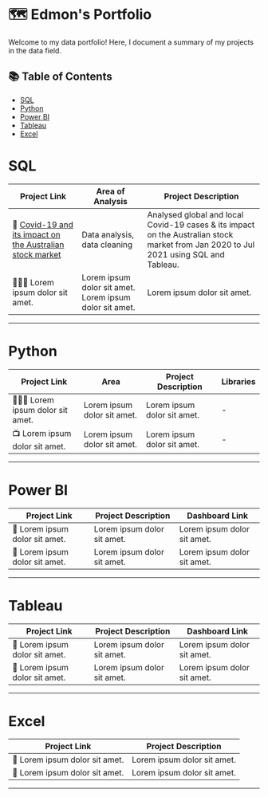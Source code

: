 # 🗺 Edmon's Portfolio

Welcome to my data portfolio! Here, I document a summary of my projects in the data field.

## 📚 Table of Contents
- [SQL](#sql)
- [Python](#python)
- [Power BI](#Power-BI)
- [Tableau](#tableau)
- [Excel](#excel)

# SQL

| Project Link | Area of Analysis | Project Description |
|---|---|---|
| 🦠 [Covid-19 and its impact on the Australian stock market](https://github.com/Baguette0812/Covid-19-Impact-on-Australian-stock-market) | Data analysis, data cleaning | Analysed global and local Covid-19 cases & its impact on the Australian stock market from Jan 2020 to Jul 2021 using SQL and Tableau. |
| 👩🏻‍⚕️ Lorem ipsum dolor sit amet. | Lorem ipsum dolor sit amet. Lorem ipsum dolor sit amet. | Lorem ipsum dolor sit amet. |

***

# Python

| Project Link | Area | Project Description | Libraries |
|---|---|---|---|
| 👩🏻‍💻 Lorem ipsum dolor sit amet. | Lorem ipsum dolor sit amet. | Lorem ipsum dolor sit amet. | - |
| 📺 Lorem ipsum dolor sit amet. | Lorem ipsum dolor sit amet. | Lorem ipsum dolor sit amet. | - |

***

# Power BI

| Project Link | Project Description | Dashboard Link |
|---|---|---|
| 🦄 Lorem ipsum dolor sit amet. | Lorem ipsum dolor sit amet. | Lorem ipsum dolor sit amet. |
| 🦠 Lorem ipsum dolor sit amet. | Lorem ipsum dolor sit amet. | Lorem ipsum dolor sit amet. |

***

# Tableau

| Project Link | Project Description | Dashboard Link |
|---|---|---|
| 🦄 Lorem ipsum dolor sit amet. | Lorem ipsum dolor sit amet. | Lorem ipsum dolor sit amet. |
| 🦠 Lorem ipsum dolor sit amet. | Lorem ipsum dolor sit amet. | Lorem ipsum dolor sit amet. |

***

# Excel

| Project Link | Project Description |
|---|---|
| 🦄 Lorem ipsum dolor sit amet. | Lorem ipsum dolor sit amet. | Lorem ipsum dolor sit amet. |
| 🦠 Lorem ipsum dolor sit amet. | Lorem ipsum dolor sit amet. | Lorem ipsum dolor sit amet. |

***
